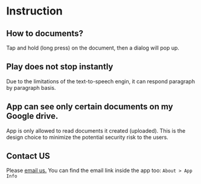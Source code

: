 # Instruction

## How to documents?

Tap and hold (long press) on the document, then a dialog will pop up.

## Play does not stop instantly

Due to the limitations of the text-to-speech engin, it can respond
paragraph by paragraph basis.

## App can see only certain documents on my Google drive.

App is only allowed to read documents it created (uploaded).
This is the design choice to minimize the potential security risk to the users.

## Contact US

Please [email us.](mailto:nuntium.ubique@innomatic.ca)
You can find the email link inside the app too: `About > App Info`